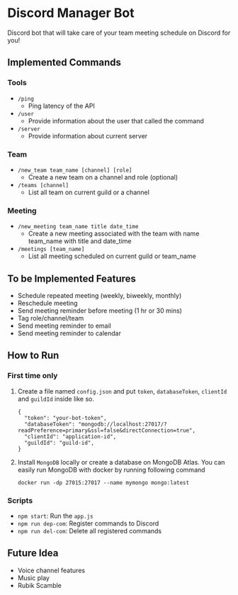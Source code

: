 # Discord Manager Bot

Discord bot that will take care of your team meeting schedule on Discord for you!

## Implemented Commands

### Tools
  - `/ping`
    - Ping latency of the API
  - `/user`
    - Provide information about the user that called the command
  - `/server`
    - Provide information about current server
### Team
  - `/new_team team_name [channel] [role]`
    - Create a new team on a channel and role (optional)
  - `/teams [channel]`
    - List all team on current guild or a channel
### Meeting
  - `/new_meeting team_name title date_time`
    - Create a new meeting associated with the team with name team_name with title and date_time
  - `/meetings [team_name]`
    - List all meeting scheduled on current guild or team_name

## To be Implemented Features

- Schedule repeated meeting (weekly, biweekly, monthly)
- Reschedule meeting
- Send meeting reminder before meeting (1 hr or 30 mins)
- Tag role/channel/team
- Send meeting reminder to email
- Send meeting reminder to calendar

## How to Run

### First time only

1. Create a file named `config.json` and put `token`, `databaseToken`, `clientId` and `guildId` inside like so.
   ```
   {
     "token": "your-bot-token",
     "databaseToken": "mongodb://localhost:27017/?readPreference=primary&ssl=false&directConnection=true",
     "clientId": "application-id",
     "guildId": "guild-id",
   }
   ```

2. Install `MongoDB` locally or create a database on MongoDB Atlas. You can easily run MongoDB with docker by running following command
   ```
   docker run -dp 27015:27017 --name mymongo mongo:latest
   ```


### Scripts

- `npm start`: Run the `app.js`
- `npm run dep-com`: Register commands to Discord
- `npm run del-com`: Delete all registered commands

## Future Idea

- Voice channel features
- Music play
- Rubik Scamble
